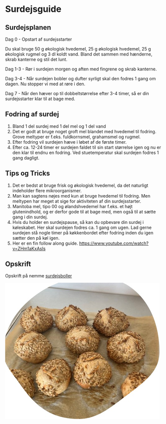 # Surdejsguide

## Surdejsplanen

Dag 0 - Opstart af surdejsstarter

Du skal bruge 50 g økologisk hvedemel, 25 g økologisk hvedemel, 25 g økologisk rugmel og 3 dl koldt vand. Bland det sammen med hænderne, skrab kanterne og stil det lunt.

Dag 1-3 - Rør i surdejen morgen og aften med fingrene og skrab kanterne.

Dag 3-4 - Når surdejen bobler og dufter syrligt skal den fodres 1 gang om dagen. Nu stopper vi med at røre i den.

Dag 7 - Når den hæver op til dobbeltstørrelse efter 3-4 timer, så er din surdejsstarter klar til at bage med.

## Fodring af surdej

1) Bland 1 del surdej med 1 del mel og 1 del vand
2) Det er godt at bruge noget groft mel blandet med hvedemel til fodring. Grove meltyper er f.eks. fuldkornsmel, grahamsmel og rugmel.
3) Efter fodring vil surdejen hæve i løbet af de første timer.
4) Efter ca. 12-24 timer er surdejen faldet til sin start størrelse igen og nu er den klar til endnu en fodring. Ved stuetemperatur skal surdejen fodres 1 gang dagligt.

## Tips og Tricks
1) Det er bedst at bruge frisk og økologisk hvedemel, da det naturligt indeholder flere mikroorganismer.
2) Man kan sagtens nøjes med kun at bruge hvedemel til fodring. Men meltypen har meget at sige for aktiviteten af din surdejsstarter. 
3) Manitoba mel, tipo 00 og ølandshvedemel har f.eks. et højt glutenindhold, og er derfor gode til at bage med, men også til at sætte gang i din surdej.
4) Hvis du holder en surdejspause, så kan du opbevare din surdej i køleskabet. Her skal surdejen fodres ca. 1 gang om ugen. Lad gerne surdejen stå nogle timer på køkkenbordet efter fodring inden du igen sætter den på køl igen.
5) Her er en fin follow along guide.
https://www.youtube.com/watch?v=ZHm1aKxAsIs

## Opskrift
Opskrift på nemme [surdejsboller](https://www.valdemarsro.dk/surdejsboller/)

![image](./images/surdejsboller.jpg)

